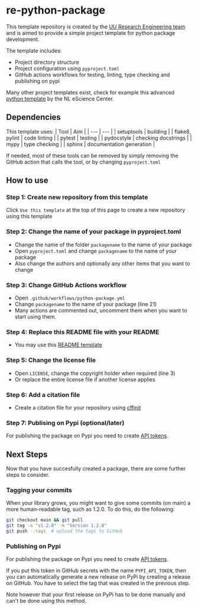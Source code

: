 # re-python-package

This template repository is created by the [UU Research Engineering team](https://utrechtuniversity.github.io/research-engineering/) and is aimed to provide a simple project template for python package development.

The template includes:
- Project directory structure
- Project configuration using `pyproject.toml`
- GitHub actions workflows for testing, linting, type checking and publishing on pypi

Many other project templates exist, check for example this advanced [python template](https://github.com/NLeSC/python-template) by the NL eScience Center.

## Dependencies
This template uses:
| Tool | Aim |
| --- | --- |
| setuptools | building |
| flake8, pylint | code linting |
| pytest | testing |
| pydocstyle | checking docstrings |
| mypy | type checking |
| sphinx | documentation generation |

If needed, most of these tools can be removed by simply removing the GitHub action that calls the tool, or by changing `pyproject.toml`

## How to use

### Step 1: Create new repository from this template
Click `Use this template` at the top of this page to create a new repository using this template

### Step 2: Change the name of your package in pyproject.toml
- Change the name of the folder `packagename` to the name of your package
- Open `pyproject.toml` and change `packagename` to the name of your package
- Also change the authors and optionally any other items that you want to change

### Step 3: Change GitHub Actions workflow
- Open `.github/workflows/python-package.yml`
- Change `packagename` to the name of your package (line 21)
- Many actions are commented out, uncomment them when you want to start using them.

### Step 4: Replace this README file with your README
- You may use this [README template](https://github.com/UtrechtUniversity/rse-project-templates/blob/master/README-template.md)

### Step 5: Change the license file
- Open `LICENSE`, change the copyright holder when required (line 3)
- Or replace the entire license file if another license applies

### Step 6: Add a citation file
- Create a citation file for your repository using [cffinit](https://citation-file-format.github.io/cff-initializer-javascript/#/)

### Step 7: Publising on Pypi (optional/later)
For publishing the package on Pypi you need to create [API tokens](https://docs.github.com/en/actions/automating-builds-and-tests/building-and-testing-python#publishing-to-package-registries).

## Next Steps

Now that you have succesfully created a package, there are some further steps to consider.

### Tagging your commits

When your library grows, you might want to give some commits (on main) a more human-readable tag, such as 1.2.0. To do this, do the following:

```bash
git checkout main && git pull
git tag -a "v1.2.0" -m "Version 1.2.0"
git push --tags  # upload the tags to GitHub
```

### Publishing on Pypi 
For publishing the package on Pypi you need to create [API tokens](https://docs.github.com/en/actions/automating-builds-and-tests/building-and-testing-python#publishing-to-package-registries).

If you put this token in GitHub secrets with the name `PYPI_API_TOKEN`, then you can automatically generate a new release on PyPi by creating a release on GitHub. You have to select the tag that was created in the previous step.

Note however that your first release on PyPi has to be done manually and can't be done using this method.
